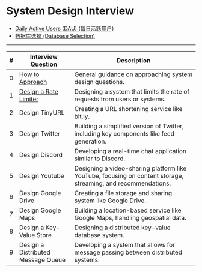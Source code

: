 # System Design Interview

- [Daily Active Users (DAU) (每日活跃用户)](https://github.com/uwspstar/20-Day-Challenge-List/blob/main/System%20Design/System%20Design%20Interview/Daily%20Active%20Users%20(DAU)%20(%E6%AF%8F%E6%97%A5%E6%B4%BB%E8%B7%83%E7%94%A8%E6%88%B7).md)
- [数据库选择 (Database Selection)](https://github.com/uwspstar/20-Day-Challenge-List/blob/main/System%20Design/System%20Design%20Interview/%E6%95%B0%E6%8D%AE%E5%BA%93%E9%80%89%E6%8B%A9.md)
---

| **#** | **Interview Question**               | **Description**                        |
|-------|--------------------------------------|----------------------------------------|
| 0     | [How to Approach](https://github.com/uwspstar/20-Day-Challenge-List/blob/main/System%20Design/System%20Design%20Interview/How%20to%20Approach.md)              | General guidance on approaching system design questions. |
| 1     | [Design a Rate Limiter](https://github.com/uwspstar/20-Day-Challenge-List/blob/main/System%20Design/System%20Design%20Interview/Design%20a%20Rate%20Limiter(%E8%AE%BE%E8%AE%A1%E9%80%9F%E7%8E%87%E9%99%90%E5%88%B6%E5%99%A8).md)                | Designing a system that limits the rate of requests from users or systems. |
| 2     | Design TinyURL                       | Creating a URL shortening service like bit.ly. |
| 3     | Design Twitter             | Building a simplified version of Twitter, including key components like feed generation. |
| 4     | Design Discord                       | Developing a real-time chat application similar to Discord. |
| 5     | Design Youtube                       | Designing a video-sharing platform like YouTube, focusing on content storage, streaming, and recommendations. |
| 6     | Design Google Drive                  | Creating a file storage and sharing system like Google Drive. |
| 7     | Design Google Maps                   | Building a location-based service like Google Maps, handling geospatial data. |
| 8     | Design a Key-Value Store             | Designing a distributed key-value database system. |
| 9     | Design a Distributed Message Queue   | Developing a system that allows for message passing between distributed systems. |

